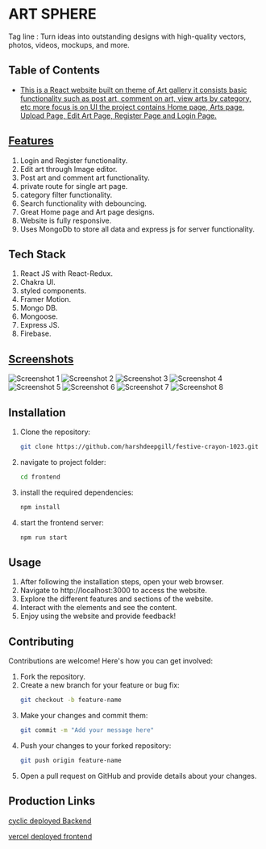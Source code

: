 # ART SPHERE

Tag line : Turn ideas into outstanding designs with high-quality vectors, photos, videos, mockups, and more.

## Table of Contents

- [This is a React website built on theme of Art gallery it consists basic functionality such as post art, comment on art, view arts by category, etc more focus is on UI the project contains Home page, Arts page, Upload Page, Edit Art Page, Register Page and Login Page.](#description)

## [Features](#features)

1. Login and Register functionality.
2. Edit art through Image editor.
3. Post art and comment art functionality.
4. private route for single art page.
5. category filter functionality.
6. Search functionality with debouncing.
7. Great Home page and Art page designs.
8. Website is fully responsive.
9. Uses MongoDb to store all data and express js for server functionality.

## Tech Stack

1. React JS with React-Redux.
2. Chakra UI.
3. styled components.
4. Framer Motion.
5. Mongo DB.
6. Mongoose.
7. Express JS.
8. Firebase.

## [Screenshots](#screenshots)

![Screenshot 1](./frontend/public/Images/Screen-1.png)
![Screenshot 2](./frontend/public/Images/Screen-2.png)
![Screenshot 3](./frontend/public/Images/Screen-3.png)
![Screenshot 4](./frontend/public/Images/Screen-4.png)
![Screenshot 5](./frontend/public/Images/Screen-5.png)
![Screenshot 6](./frontend/public/Images/Screen-6.png)
![Screenshot 7](./frontend/public/Images/Screen-7.png)
![Screenshot 8](./frontend/public/Images/Screen-8.png)

## Installation

1. Clone the repository:

   ```sh
   git clone https://github.com/harshdeepgill/festive-crayon-1023.git
   ```

2. navigate to project folder:

   ```sh
   cd frontend
   ```

3. install the required dependencies:

   ```sh
   npm install
   ```

4. start the frontend server:

   ```sh
   npm run start
   ```

## Usage

1. After following the installation steps, open your web browser.
2. Navigate to http://localhost:3000 to access the website.
3. Explore the different features and sections of the website.
4. Interact with the elements and see the content.
5. Enjoy using the website and provide feedback!

## Contributing

Contributions are welcome! Here's how you can get involved:

1. Fork the repository.
2. Create a new branch for your feature or bug fix:
   ```sh
   git checkout -b feature-name
   ```
3. Make your changes and commit them:
   ```sh
   git commit -m "Add your message here"
   ```
4. Push your changes to your forked repository:
   ```sh
   git push origin feature-name
   ```
5. Open a pull request on GitHub and provide details about your changes.

## Production Links

[cyclic deployed Backend](https://gifted-kit-cow.cyclic.app/)

[vercel deployed frontend](https://festive-crayon-1023-one.vercel.app/)
